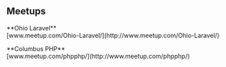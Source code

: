 ##  Meetups

<p class="title">**Ohio Laravel**<br>[www.meetup.com/Ohio-Laravel/](http://www.meetup.com/Ohio-Laravel/)</p>

<p class="title">**Columbus PHP**<br>[www.meetup.com/phpphp/](http://www.meetup.com/phpphp/)</p>


